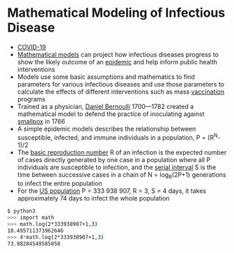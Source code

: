 # Mathematical Modeling of Infectious Disease

* [COVID-19](https://en.wikipedia.org/wiki/COVID-19)
* [Mathematical models](https://en.wikipedia.org/wiki/Mathematical_modelling_of_infectious_disease) can project how infectious diseases progress to show the likely outcome of an [epidemic](https://en.wikipedia.org/wiki/Epidemic) and help inform public health interventions
* Models use some basic assumptions and mathematics to find parameters for various infectious diseases and use those parameters to calculate the effects of different interventions such as mass [vaccination](https://en.wikipedia.org/wiki/Vaccination) programs
* Trained as a physician, [Daniel Bernoulli](https://en.wikipedia.org/wiki/Daniel_Bernoulli) 1700—1782 created a mathematical model to defend the practice of inoculating against [smallpox](https://en.wikipedia.org/wiki/Smallpox) in 1766
* A simple epidemic models describes the relationship between susceptible, infected, and immune individuals in a population, P = (R<sup>N</sup>-1)/2
* The [basic reproduction number](https://en.wikipedia.org/wiki/Basic_reproduction_number) R of an infection is the expected number of cases directly generated by one case in a population where all P individuals are susceptible to infection, and the [serial interval](https://en.wikipedia.org/wiki/Serial_interval) S is the time between successive cases in a chain of N = log<sub>R</sub>(2P+1) generations to infect the entire population
* For the [US population](https://www.worldometers.info/world-population/us-population/) P = 333 938 907, R = 3, S = 4 days, it takes approximately 74 days to infect the whole population

```sh
$ python3
>>> import math
>>> math.log(2*333938907+1,3)
18.495711373962646
>>> 4*math.log(2*333938907+1,3)
73.98284549585058
```

